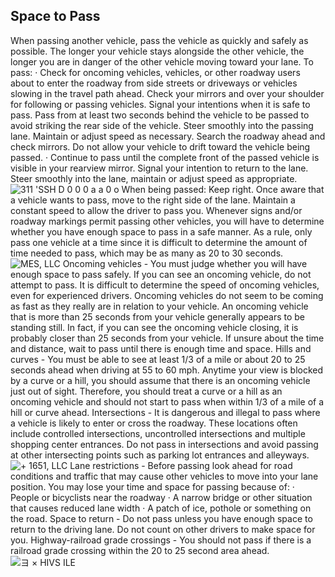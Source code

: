 ## Space to Pass
When passing another vehicle, pass the vehicle as quickly and safely as possible. The longer your vehicle stays alongside the other vehicle, the longer you are in danger of the other vehicle moving toward your lane. To pass:
· Check for oncoming vehicles, vehicles, or other roadway users about to enter the roadway from side streets or driveways or vehicles slowing in the travel path ahead. Check your mirrors and over your shoulder for following or passing vehicles. Signal your intentions when it is safe to pass. Pass from at least two seconds behind the vehicle to be passed to avoid striking the rear side of the vehicle. Steer smoothly into the passing lane. Maintain or adjust speed as necessary. Search the roadway ahead and check mirrors. Do not allow your vehicle to drift toward the vehicle being passed.
· Continue to pass until the complete front of the passed vehicle is visible in your rearview mirror. Signal your intention to return to the lane. Steer smoothly into the lane, maintain or adjust speed as appropriate.
![311 'SSH D 0 0 0 a a 0 o]()
When being passed:
Keep right. Once aware that a vehicle wants to pass, move to the right side of the lane. Maintain a constant speed to allow the driver to pass you.
Whenever signs and/or roadway markings permit passing other vehicles, you will have to determine whether you have enough space to pass in a safe manner. As a rule, only pass one vehicle at a time since it is difficult to determine the amount of time needed to pass, which may be as many as 20 to 30 seconds.
![MES, LLC]()
Oncoming vehicles - You must judge whether you will have enough space to pass safely. If you can see an oncoming vehicle, do not attempt to pass. It is difficult to determine the speed of oncoming vehicles, even for experienced drivers. Oncoming vehicles do not seem to be coming as fast as they really are in relation to your vehicle. An oncoming vehicle that is more than 25 seconds from your vehicle generally appears to be standing still. In fact, if you can see the oncoming vehicle closing, it is probably closer than 25 seconds from your vehicle. If unsure about the time and distance, wait to pass until there is enough time and space.
Hills and curves - You must be able to see at least 1/3 of a mile or about 20 to 25 seconds ahead when driving at 55 to 60 mph. Anytime your view is blocked by a curve or a hill, you should assume that there is an oncoming vehicle just out of sight. Therefore, you should treat a curve or a hill as an oncoming vehicle and should not start to pass when within 1/3 of a mile of a hill or curve ahead.
Intersections - It is dangerous and illegal to pass where a vehicle is likely to enter or cross the roadway. These locations often include controlled intersections, uncontrolled intersections and multiple shopping center entrances. Do not pass in intersections and avoid passing at other intersecting points such as parking lot entrances and alleyways.
![+ 1651, LLC]()
Lane restrictions - Before passing look ahead for road conditions and traffic that may cause other vehicles to move into your lane position. You may lose your time and space for passing because of:
· People or bicyclists near the roadway
· A narrow bridge or other situation that causes reduced lane width
· A patch of ice, pothole or something on the road.
Space to return - Do not pass unless you have enough space to return to the driving lane. Do not count on other drivers to make space for you.
Highway-railroad grade crossings - You should not pass if there is a railroad grade crossing within the 20 to 25 second area ahead.
![ヨ × HIVS ILE]()
